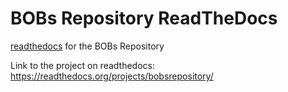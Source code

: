 # BOBs Repository ReadTheDocs

[readthedocs](https://bobsrepository.readthedocs.io/) for the BOBs Repository

Link to the project on readthedocs: https://readthedocs.org/projects/bobsrepository/
